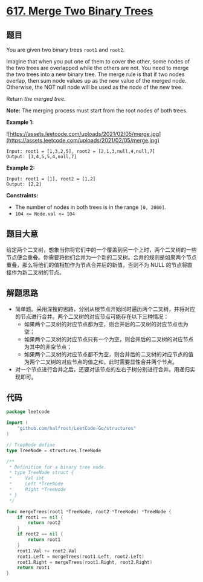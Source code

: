 # [617. Merge Two Binary Trees](https://leetcode.com/problems/merge-two-binary-trees/)


## 题目

You are given two binary trees `root1` and `root2`.

Imagine that when you put one of them to cover the other, some nodes of the two trees are overlapped while the others are not. You need to merge the two trees into a new binary tree. The merge rule is that if two nodes overlap, then sum node values up as the new value of the merged node. Otherwise, the NOT null node will be used as the node of the new tree.

Return *the merged tree*.

**Note:** The merging process must start from the root nodes of both trees.

**Example 1:**

![https://assets.leetcode.com/uploads/2021/02/05/merge.jpg](https://assets.leetcode.com/uploads/2021/02/05/merge.jpg)

```
Input: root1 = [1,3,2,5], root2 = [2,1,3,null,4,null,7]
Output: [3,4,5,5,4,null,7]
```

**Example 2:**

```
Input: root1 = [1], root2 = [1,2]
Output: [2,2]
```

**Constraints:**

- The number of nodes in both trees is in the range `[0, 2000]`.
- `104 <= Node.val <= 104`

## 题目大意

给定两个二叉树，想象当你将它们中的一个覆盖到另一个上时，两个二叉树的一些节点便会重叠。你需要将他们合并为一个新的二叉树。合并的规则是如果两个节点重叠，那么将他们的值相加作为节点合并后的新值，否则不为 NULL 的节点将直接作为新二叉树的节点。

## 解题思路

- 简单题。采用深搜的思路，分别从根节点开始同时遍历两个二叉树，并将对应的节点进行合并。两个二叉树的对应节点可能存在以下三种情况：
    - 如果两个二叉树的对应节点都为空，则合并后的二叉树的对应节点也为空；
    - 如果两个二叉树的对应节点只有一个为空，则合并后的二叉树的对应节点为其中的非空节点；
    - 如果两个二叉树的对应节点都不为空，则合并后的二叉树的对应节点的值为两个二叉树的对应节点的值之和，此时需要显性合并两个节点。
- 对一个节点进行合并之后，还要对该节点的左右子树分别进行合并。用递归实现即可。

## 代码

```go
package leetcode

import (
	"github.com/halfrost/LeetCode-Go/structures"
)

// TreeNode define
type TreeNode = structures.TreeNode

/**
 * Definition for a binary tree node.
 * type TreeNode struct {
 *     Val int
 *     Left *TreeNode
 *     Right *TreeNode
 * }
 */

func mergeTrees(root1 *TreeNode, root2 *TreeNode) *TreeNode {
	if root1 == nil {
		return root2
	}
	if root2 == nil {
		return root1
	}
	root1.Val += root2.Val
	root1.Left = mergeTrees(root1.Left, root2.Left)
	root1.Right = mergeTrees(root1.Right, root2.Right)
	return root1
}
```